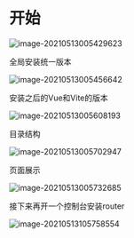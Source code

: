 # 开始

![image-20210513005429623](C:\Users\Administrator\AppData\Roaming\Typora\typora-user-images\image-20210513005429623.png)

全局安装统一版本

![image-20210513005456642](C:\Users\Administrator\AppData\Roaming\Typora\typora-user-images\image-20210513005456642.png)

安装之后的Vue和Vite的版本

![image-20210513005608193](C:\Users\Administrator\AppData\Roaming\Typora\typora-user-images\image-20210513005608193.png)

目录结构

![image-20210513005702947](C:\Users\Administrator\AppData\Roaming\Typora\typora-user-images\image-20210513005702947.png)

页面展示

![image-20210513005732685](C:\Users\Administrator\AppData\Roaming\Typora\typora-user-images\image-20210513005732685.png)

接下来再开一个控制台安装router

![image-20210513105758554](C:\Users\Administrator\AppData\Roaming\Typora\typora-user-images\image-20210513105758554.png)


